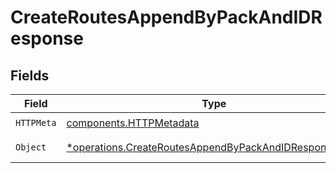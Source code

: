 # CreateRoutesAppendByPackAndIDResponse


## Fields

| Field                                                                                                                         | Type                                                                                                                          | Required                                                                                                                      | Description                                                                                                                   |
| ----------------------------------------------------------------------------------------------------------------------------- | ----------------------------------------------------------------------------------------------------------------------------- | ----------------------------------------------------------------------------------------------------------------------------- | ----------------------------------------------------------------------------------------------------------------------------- |
| `HTTPMeta`                                                                                                                    | [components.HTTPMetadata](../../models/components/httpmetadata.md)                                                            | :heavy_check_mark:                                                                                                            | N/A                                                                                                                           |
| `Object`                                                                                                                      | [*operations.CreateRoutesAppendByPackAndIDResponseBody](../../models/operations/createroutesappendbypackandidresponsebody.md) | :heavy_minus_sign:                                                                                                            | a list of any objects                                                                                                         |
